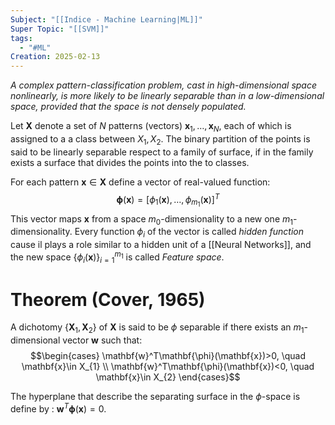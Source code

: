 ```yaml
---
Subject: "[[Indice - Machine Learning|ML]]"
Super Topic: "[[SVM]]"
tags:
  - "#ML"
Creation: 2025-02-13
---
```

*A complex pattern-classification problem, cast in high-dimensional space nonlinearly, is more likely to be linearly separable than in a low-dimensional space, provided that the space is not densely populated.*



Let $\mathbf{X}$ denote a set of $N$ patterns (vectors) $\mathbf{x}_{1},\dots,\mathbf{x}_{N}$, each of which is assigned to a a class between $X_{1}, X_{2}$.
The binary partition of the points is said to be linearly separable respect to a family of surface, if in the family exists a surface that divides the points into the to classes.

For each pattern $\mathbf{x} \in \mathbf{X}$ define a vector of real-valued function: $$\mathbf{\phi}(\mathbf{x})=[\phi_{1}(\mathbf{x}),\dots,\phi_{m_{1}}(\mathbf{x})]^T$$
This vector maps $\mathbf{x}$ from a space $m_{0}$-dimensionality to a new one $m_{1}$-dimensionality. 
Every function $\phi_{i}$ of the vector is called *hidden function* cause il plays a role similar to a hidden unit of a [[Neural Networks]], and the new space $\{\phi_{i}(\mathbf{x})\}_{i=1}^{m_{1}}$ is called *Feature space*.

# Theorem (Cover, 1965)
A dichotomy $\{\mathbf{X}_{1},\mathbf{X}_{2}\}$ of $\mathbf{X}$ is said to be $\phi$ separable if there exists an $m_{1}$-dimensional vector $\mathbf{w}$ such that:
$$\begin{cases}
\mathbf{w}^T\mathbf{\phi}(\mathbf{x})>0, \quad \mathbf{x}\in X_{1} \\
\mathbf{w}^T\mathbf{\phi}(\mathbf{x})<0, \quad \mathbf{x}\in X_{2}
\end{cases}$$


The hyperplane that describe the separating surface in the $\phi$-space is define by : $\mathbf{w}^T\mathbf{\phi}(\mathbf{x})=0$.
